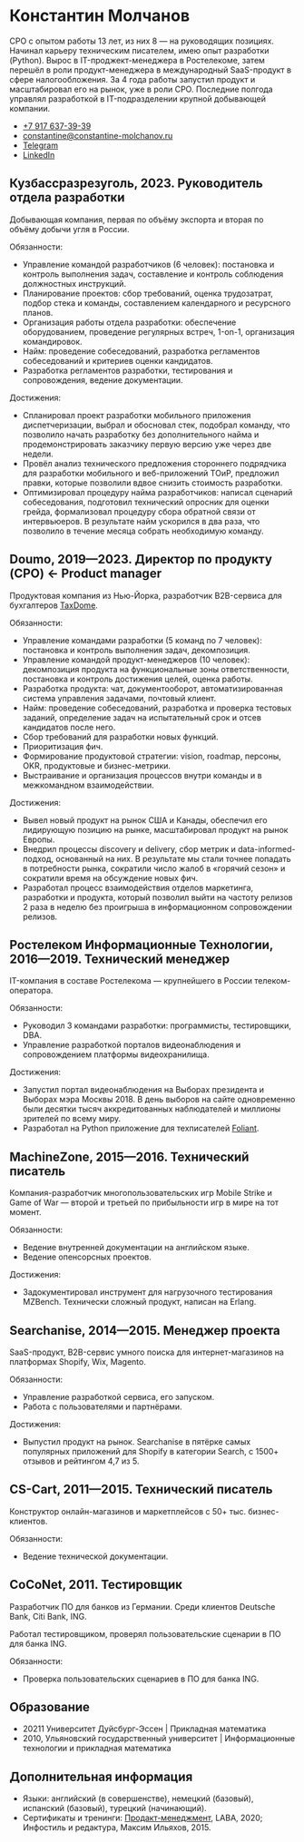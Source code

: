 # Константин Молчанов

CPO с опытом работы 13 лет, из них 8 — на руководящих позициях. Начинал карьеру техническим писателем, имею опыт разработки (Python). Вырос в IT-проджект-менеджера в Ростелекоме, затем перешёл в роли продукт-менеджера в международный SaaS-продукт в сфере налогообложения. За 4 года работы запустил продукт и масштабировал его на рынок, уже в роли CPO. Последние полгода управлял разработкой в IT-подразделении крупной добывающей компании.

-   [+7 917 637-39-39](tel:+79176373930)
-   [constantine@constantine-molchanov.ru](mailto:constantine@constantine-molchanov.ru)
-   [Telegram](https://t.me/moigagoo)
-   [LinkedIn](https://linkedin.com/in/moigagoo/)


## Кузбассразрезуголь, 2023. Руководитель отдела разработки

Добывающая компания, первая по объёму экспорта и вторая по объёму добычи угля в России. 

Обязанности:

-   Управление командой разработчиков (6 человек): постановка и контроль выполнения задач, составление и контроль соблюдения должностных инструкций.
-   Планирование проектов: сбор требований, оценка трудозатрат, подбор стека и команды, составлением календарного и ресурсного планов.
-   Организация работы отдела разработки: обеспечение оборудованием, проведение регулярных встреч, 1-on-1, организация командировок.
-   Найм: проведение собеседований, разработка регламентов собеседований и критериев оценки кандидатов.
-   Разработка регламентов разработки, тестирования и сопровождения, ведение документации. 

Достижения:

-   Спланировал проект разработки мобильного приложения диспетчеризации, выбрал и обосновал стек, подобрал команду, что позволило начать разработку без дополнительного найма и продемонстрировать заказчику первую версию уже через две недели.
-   Провёл анализ технического предложения стороннего подрядчика для разработки мобильного и веб-приложений ТОиР, предложил правки, которые позволили вдвое снизить стоимость разработки.
-   Оптимизировал процедуру найма разработчиков: написал сценарий собеседования, подготовил технический опросник для оценки грейда, формализовал процедуру сбора обратной связи от интервьюеров. В результате найм ускорился в два раза, что позволило в течение месяца собрать необходимую команду.


## Doumo, 2019—2023. Директор по продукту (CPO) ← Product manager

Продуктовая компания из Нью-Йорка, разработчик B2B-сервиса для бухгалтеров [TaxDome](https://taxdome.com).

Обязанности:

-   Управление командами разработки (5 команд по 7 человек): постановка и контроль выполнения задач, декомпозиция.
-   Управление командой продукт-менеджеров (10 человек): декомпозиция продукта на функциональные зоны ответственности, постановка и контроль достижения целей, оценка работы.
-   Разработка продукта: чат, документооборот, автоматизированная система управления задачами, почтовый клиент.
-   Найм: проведение собеседований, разработка и проверка тестовых заданий, определение задач на испытательный срок и отсев кандидатов после него.
-   Сбор требований для разработки новых функций.
-   Приоритизация фич.
-   Формирование продуктовой стратегии: vision, roadmap, персоны, OKR, продуктовые и бизнес-метрики.
-   Выстраивание и организация процессов внутри команды и в межкомандном взаимодействии.

Достижения:

-   Вывел новый продукт на рынок США и Канады, обеспечил его лидирующую позицию на рынке, масштабировал продукт на рынок Европы.
-   Внедрил процессы discovery и delivery, сбор метрик и data-informed-подход, основанный на них. В результате мы стали точнее попадать в потребности рынка, сократили число жалоб в «горячий сезон» и сократили время на обсуждение новых фич.
-   Разработал процесс взаимодействия отделов маркетинга, разработки и продукта, который позволил выйти на частоту релизов 2 раза в неделю без проигрыша в информационном сопровождении релизов.


## Ростелеком Информационные Технологии, 2016—2019. Технический менеджер

IT-компания в составе Ростелекома — крупнейшего в России телеком-оператора.

Обязанности:

-   Руководил 3 командами разработки: программисты, тестировщики, DBA.
-   Управление разработкой порталов видеонаблюдения и сопровождением платформы видеохранилища. 

Достижения:

-   Запустил портал видеонаблюдения на Выборах президента и Выборах мэра Москвы 2018. В день выборов на сайте одновременно были десятки тысяч аккредитованных наблюдателей и миллионы зрителей по всему миру.
-   Разработал на Python приложение для техписателей [Foliant](https://foliant-docs.github.io).


## MachineZone, 2015—2016. Технический писатель

Компания-разработчик многопользовательских игр Mobile Strike и Game of War — второй и третьей по прибыльности игр в мире на тот момент.

Обязанности:

-   Ведение внутренней документации на английском языке.
-   Ведение опенсорсных проектов.

Достижения:

-   Задокументировал инструмент для нагрузочного тестирования MZBench. Технически сложный продукт, написан на Erlang.


## Searchanise, 2014—2015. Менеджер проекта

SaaS-продукт, B2B-сервис умного поиска для интернет-магазинов на платформах Shopify, Wix, Magento.

Обязанности:

-   Управление разработкой сервиса, его запуском. 
-   Работа с пользователями и партнёрами.

Достижения:

-   Выпустил продукт на рынок. Searchanise в пятёрке самых популярных приложений для Shopify в категории Search, с 1500+ отзывов и рейтингом 4,7 из 5.


## CS-Cart, 2011—2015. Технический писатель

Конструктор онлайн-магазинов и маркетплейсов с 50+ тыс. бизнес-клиентов.

Обязанности:

-   Ведение технической документации.


## CoCoNet, 2011. Тестировщик

Разработчик ПО для банков из Германии. Среди клиентов Deutsche Bank, Citi Bank, ING.

Работал тестировщиком, проверял пользовательские сценарии в ПО для банка ING.

Обязанности:

-   Проверка пользовательских сценариев в ПО для банка ING.


## Образование

-   20211 Университет Дуйсбург-Эссен | Прикладная математика
-   2010, Ульяновский государственный университет | Информационные технологии и прикладная математика 


## Дополнительная информация

-   Языки: английский (в совершенстве), немецкий (базовый), испанский (базовый), турецкий (начинающий).
-   Сертификаты и тренинги: [Продакт-менеджмент](https://my.l-a-b-a.com/ru/certificate/5f7edca92bbac), LABA, 2020; Инфостиль и редактура, Максим Ильяхов, 2015.

